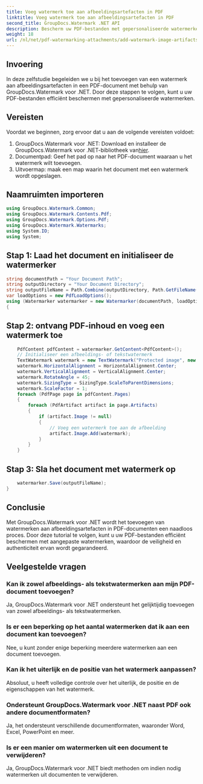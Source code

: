 ```yaml
---
title: Voeg watermerk toe aan afbeeldingsartefacten in PDF
linktitle: Voeg watermerk toe aan afbeeldingsartefacten in PDF
second_title: GroupDocs.Watermark .NET API
description: Bescherm uw PDF-bestanden met gepersonaliseerde watermerken met GroupDocs.Watermark voor .NET. Voeg eenvoudig tekst- of afbeeldingswatermerken toe aan afbeeldingsartefacten in PDF-documenten.
weight: 18
url: /nl/net/pdf-watermarking-attachments/add-watermark-image-artifacts-pdf/
---
```

## Invoering
In deze zelfstudie begeleiden we u bij het toevoegen van een watermerk aan afbeeldingsartefacten in een PDF-document met behulp van GroupDocs.Watermark voor .NET. Door deze stappen te volgen, kunt u uw PDF-bestanden efficiënt beschermen met gepersonaliseerde watermerken.
## Vereisten
Voordat we beginnen, zorg ervoor dat u aan de volgende vereisten voldoet:
1.  GroupDocs.Watermark voor .NET: Download en installeer de GroupDocs.Watermark voor .NET-bibliotheek van[hier](https://releases.groupdocs.com/Watermark/net/).
2. Documentpad: Geef het pad op naar het PDF-document waaraan u het watermerk wilt toevoegen.
3. Uitvoermap: maak een map waarin het document met een watermerk wordt opgeslagen.

## Naamruimten importeren
```csharp
using GroupDocs.Watermark.Common;
using GroupDocs.Watermark.Contents.Pdf;
using GroupDocs.Watermark.Options.Pdf;
using GroupDocs.Watermark.Watermarks;
using System.IO;
using System;
```
## Stap 1: Laad het document en initialiseer de watermerker
```csharp
string documentPath = "Your Document Path";
string outputDirectory = "Your Document Directory";
string outputFileName = Path.Combine(outputDirectory, Path.GetFileName(documentPath));
var loadOptions = new PdfLoadOptions();
using (Watermarker watermarker = new Watermarker(documentPath, loadOptions))
{
```
## Stap 2: ontvang PDF-inhoud en voeg een watermerk toe
```csharp
	PdfContent pdfContent = watermarker.GetContent<PdfContent>();
	// Initialiseer een afbeeldings- of tekstwatermerk
	TextWatermark watermark = new TextWatermark("Protected image", new Font("Arial", 8));
	watermark.HorizontalAlignment = HorizontalAlignment.Center;
	watermark.VerticalAlignment = VerticalAlignment.Center;
	watermark.RotateAngle = 45;
	watermark.SizingType = SizingType.ScaleToParentDimensions;
	watermark.ScaleFactor = 1;
	foreach (PdfPage page in pdfContent.Pages)
	{
		foreach (PdfArtifact artifact in page.Artifacts)
		{
			if (artifact.Image != null)
			{
				// Voeg een watermerk toe aan de afbeelding
				artifact.Image.Add(watermark);
			}
		}
	}
```
## Stap 3: Sla het document met watermerk op
```csharp
	watermarker.Save(outputFileName);
}
```

## Conclusie
Met GroupDocs.Watermark voor .NET wordt het toevoegen van watermerken aan afbeeldingsartefacten in PDF-documenten een naadloos proces. Door deze tutorial te volgen, kunt u uw PDF-bestanden efficiënt beschermen met aangepaste watermerken, waardoor de veiligheid en authenticiteit ervan wordt gegarandeerd.
## Veelgestelde vragen
### Kan ik zowel afbeeldings- als tekstwatermerken aan mijn PDF-document toevoegen?
Ja, GroupDocs.Watermark voor .NET ondersteunt het gelijktijdig toevoegen van zowel afbeeldings- als tekstwatermerken.
### Is er een beperking op het aantal watermerken dat ik aan een document kan toevoegen?
Nee, u kunt zonder enige beperking meerdere watermerken aan een document toevoegen.
### Kan ik het uiterlijk en de positie van het watermerk aanpassen?
Absoluut, u heeft volledige controle over het uiterlijk, de positie en de eigenschappen van het watermerk.
### Ondersteunt GroupDocs.Watermark voor .NET naast PDF ook andere documentformaten?
Ja, het ondersteunt verschillende documentformaten, waaronder Word, Excel, PowerPoint en meer.
### Is er een manier om watermerken uit een document te verwijderen?
Ja, GroupDocs.Watermark voor .NET biedt methoden om indien nodig watermerken uit documenten te verwijderen.